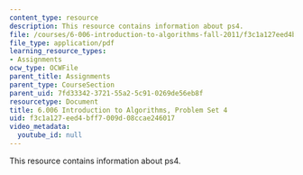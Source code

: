 ```yaml
---
content_type: resource
description: This resource contains information about ps4.
file: /courses/6-006-introduction-to-algorithms-fall-2011/f3c1a127eed4bff7009d08ccae246017_MIT6_006F11_ps4.pdf
file_type: application/pdf
learning_resource_types:
- Assignments
ocw_type: OCWFile
parent_title: Assignments
parent_type: CourseSection
parent_uid: 7fd33342-3721-55a2-5c91-0269de56eb8f
resourcetype: Document
title: 6.006 Introduction to Algorithms, Problem Set 4
uid: f3c1a127-eed4-bff7-009d-08ccae246017
video_metadata:
  youtube_id: null
---
```

This resource contains information about ps4.

